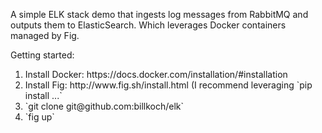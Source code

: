 A simple ELK stack demo that ingests log messages from RabbitMQ and outputs them to ElasticSearch.  Which leverages Docker containers managed by Fig.

Getting started:
<ol>
  <li>Install Docker:  https://docs.docker.com/installation/#installation</li>
  <li>Install Fig:  http://www.fig.sh/install.html (I recommend leveraging `pip install ...`</li>
  <li>`git clone git@github.com:billkoch/elk`</li>
  <li> `fig up`</li>
</ol>
